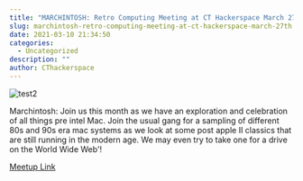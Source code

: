 ```yaml
---
title: "MARCHINTOSH: Retro Computing Meeting at CT Hackerspace March 27th"
slug: marchintosh-retro-computing-meeting-at-ct-hackerspace-march-27th
date: 2021-03-10 21:34:50
categories:
  - Uncategorized
description: ""
author: CThackerspace
---
```



![test2](/uploads/2021/03/test2.jpeg)

Marchintosh: Join us this month as we have an exploration and celebration of all things pre intel Mac. Join the usual gang for a sampling of different 80s and 90s era mac systems as we look at some post apple II classics that are still running in the modern age. We may even try to take one for a drive on the World Wide Web'!

[Meetup Link](https://www.meetup.com/CT-Hackerspace/events/dcqllryccfbkc/)
